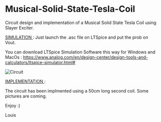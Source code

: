 # Musical-Solid-State-Tesla-Coil
Circuit design and implementation of a Musical Solid State Tesla Coil using Slayer Exciter.

<ins> SIMULATION </ins>:
Just launch the .asc file on LTSpice and put the prob on Vout.

You can download LTSpice Simulation Software this way for Windows and MacOs : https://www.analog.com/en/design-center/design-tools-and-calculators/ltspice-simulator.html#

![Circuit](https://user-images.githubusercontent.com/57060005/87250802-b7a5e680-c467-11ea-8646-9119e06dfb0a.png)

<ins> IMPLEMENTATION </ins>:

The circuit has been implmented using a 50cm long second coil. Some pictures are coming.

Enjoy :)

Louis
